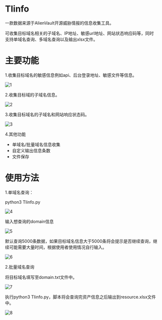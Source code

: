 # TIinfo

一款数据来源于AlienVault开源威胁情报的信息收集工具。

可收集目标域名相关的子域名、IP地址、敏感url地址、网站状态响应码等，同时支持单域名查询、多域名查询以及输出xlsx文件。

# 主要功能
1.收集目标域名的敏感信息例如api、后台登录地址、敏感文件等信息。

![1](https://github.com/Cx000/TIinfo/assets/54984768/6426d333-1528-4929-ba00-72349a4a9b3f)

2.收集目标域的子域名信息。

![2](https://github.com/Cx000/TIinfo/assets/54984768/2101f329-0ac7-4431-8426-6d28a4d69625)

3.收集目标域名的子域名和网站响应状态码。

![3](https://github.com/Cx000/TIinfo/assets/54984768/cfac5239-e0c2-46fc-88f9-a1ac248f2e6b)

4.其他功能

- 单域名/批量域名信息收集
- 自定义输出信息条数
- 文件保存
# 使用方法
1.单域名查询：

python3 TIinfo.py

![4](https://github.com/Cx000/TIinfo/assets/54984768/2b24bcb7-34bf-4b27-9521-0065560bc5a2)

输入想查询的domain信息

![5](https://github.com/Cx000/TIinfo/assets/54984768/4c4096c1-e6a5-45e0-a32b-6d70fc53d85b)

默认查询5000条数据，如果目标域名信息大于5000条将会提示是否继续查询，继续可能需要大量时间，根据使用者使用情况自行输入。

![6](https://github.com/Cx000/TIinfo/assets/54984768/b8b848a7-f275-443e-a979-74efb2fef4ee)

2.批量域名查询

将目标域名填写至domain.txt文件中。


![7](https://github.com/Cx000/TIinfo/assets/54984768/2e15772a-9c1a-499f-bb16-506f408e2ed8)

执行python3 TIinfo.py，脚本将会查询完资产信息之后输出到resource.xlsx文件中。

![8](https://github.com/Cx000/TIinfo/assets/54984768/9f62bd6e-d1c2-410c-85e0-eb78c4e6976a)
